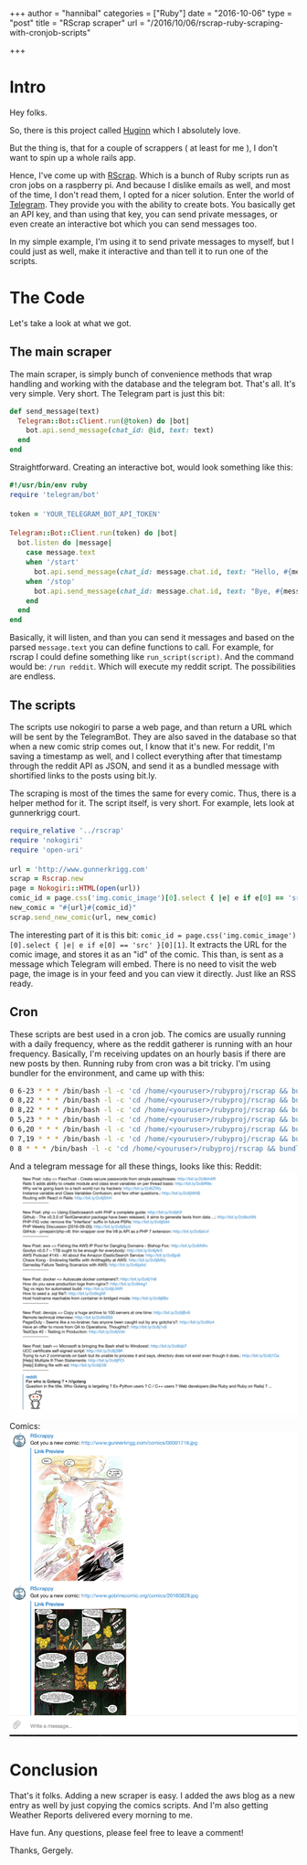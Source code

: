 +++
author = "hannibal"
categories = ["Ruby"]
date = "2016-10-06"
type = "post"
title = "RScrap scraper"
url = "/2016/10/06/rscrap-ruby-scraping-with-cronjob-scripts"

+++

# Intro

Hey folks.

So, there is this project called [Huginn](https://github.com/cantino/huginn) which I absolutely love.

But the thing is, that for a couple of scrappers ( at least for me ), I don't want to spin up a whole rails app.

Hence, I've come up with [RScrap](https://github.com/Skarlso/rscrap). Which is a bunch of Ruby scripts run as cron jobs on a raspberry pi. And because I dislike emails as well, and most of the time, I don't read them, I opted for a nicer solution. Enter the world of [Telegram](https://telegram.org). They provide you with the ability to create bots. You basically get an API key, and than using that key, you can send private messages, or even create an interactive bot which you can send messages too.

In my simple example, I'm using it to send private messages to myself, but I could just as well, make it interactive and than tell it to run one of the scripts.

# The Code

Let's take a look at what we got.

## The main scraper

The main scraper, is simply bunch of convenience methods that wrap handling and working with the database and the telegram bot. That's all. It's very simple. Very short. The Telegram part is just this bit:

~~~ruby
def send_message(text)
  Telegram::Bot::Client.run(@token) do |bot|
    bot.api.send_message(chat_id: @id, text: text)
  end
end
~~~

Straightforward. Creating an interactive bot, would look something like this:

~~~ruby
#!/usr/bin/env ruby
require 'telegram/bot'

token = 'YOUR_TELEGRAM_BOT_API_TOKEN'

Telegram::Bot::Client.run(token) do |bot|
  bot.listen do |message|
    case message.text
    when '/start'
      bot.api.send_message(chat_id: message.chat.id, text: "Hello, #{message.from.first_name}")
    when '/stop'
      bot.api.send_message(chat_id: message.chat.id, text: "Bye, #{message.from.first_name}")
    end
  end
end
~~~

Basically, it will listen, and than you can send it messages and based on the parsed `message.text` you can define functions to call. For example, for rscrap I could define something like `run_script(script)`. And the command would be: `/run reddit`. Which will execute my reddit script. The possibilities are endless.

## The scripts

The scripts use nokogiri to parse a web page, and than return a URL which will be sent by the TelegramBot. They are also saved in the database so that when a new comic strip comes out, I know that it's new. For reddit, I'm saving a timestamp as well, and I collect everything after that timestamp through the reddit API as JSON, and send it as a bundled message with shortified links to the posts using bit.ly.

The scraping is most of the times the same for every comic. Thus, there is a helper method for it. The script itself, is very short. For example, lets look at gunnerkrigg court.

~~~ruby
require_relative '../rscrap'
require 'nokogiri'
require 'open-uri'

url = 'http://www.gunnerkrigg.com'
scrap = Rscrap.new
page = Nokogiri::HTML(open(url))
comic_id = page.css('img.comic_image')[0].select { |e| e if e[0] == 'src' }[0][1]
new_comic = "#{url}#{comic_id}"
scrap.send_new_comic(url, new_comic)
~~~

The interesting part of it is this bit: `comic_id = page.css('img.comic_image')[0].select { |e| e if e[0] == 'src' }[0][1]`. It extracts the URL for the comic image, and stores it as an "id" of the comic. This than, is sent as a message which Telegram will embed. There is no need to visit the web page, the image is in your feed and you can view it directly. Just like an RSS ready.

## Cron

These scripts are best used in a cron job. The comics are usually running with a daily frequency, where as the reddit gatherer is running with an hour frequency. Basically, I'm receiving updates on an hourly basis if there are new posts by then. Running ruby from cron was a bit tricky. I'm using bundler for the environment, and came up with this:

~~~bash
0 6-23 * * * /bin/bash -l -c 'cd /home/<youruser>/rubyproj/rscrap && bundle exec ruby scripts/reddit.rb'
0 8,22 * * * /bin/bash -l -c 'cd /home/<youruser>/rubyproj/rscrap && bundle exec ruby scripts/gunnerkrigg.rb'
0 8,22 * * * /bin/bash -l -c 'cd /home/<youruser>/rubyproj/rscrap && bundle exec ruby scripts/aws_blog.rb'
0 5,23 * * * /bin/bash -l -c 'cd /home/<youruser>/rubyproj/rscrap && bundle exec ruby scripts/goblinscomic.rb'
0 6,20 * * * /bin/bash -l -c 'cd /home/<youruser>/rubyproj/rscrap && bundle exec ruby scripts/xkcd.rb'
0 7,19 * * * /bin/bash -l -c 'cd /home/<youruser>/rubyproj/rscrap && bundle exec ruby scripts/commitstrip.rb'
0 8 * * * /bin/bash -l -c 'cd /home/<youruser>/rubyproj/rscrap && bundle exec ruby scripts/sequiential_art.rb'
~~~

And a telegram message for all these things, looks like this:
Reddit:
![TelegramIMReddit](https://github.com/Skarlso/rscrap/raw/master/shorten.png)
Comics:
![TelegramIMComics](https://github.com/Skarlso/rscrap/raw/master/rscrap2.png)

# Conclusion

That's it folks. Adding a new scraper is easy. I added the aws blog as a new entry as well by just copying the comics scripts. And I'm also getting Weather Reports delivered every morning to me.

Have fun. Any questions, please feel free to leave a comment!

Thanks,
Gergely.
